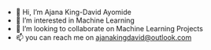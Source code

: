 - 👋 Hi, I’m Ajana King-David Ayomide 
- 👀 I’m interested in Machine Learning
- 💞️ I’m looking to collaborate on Machine Learning Projects
- 📫 you can reach me on ajanakingdavid@outlook.com 

<!---
King-David02/King-David02 is a ✨ special ✨ repository because its `README.md` (this file) appears on your GitHub profile.
You can click the Preview link to take a look at your changes.
--->
